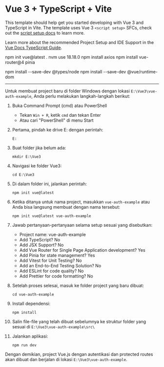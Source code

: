 # Vue 3 + TypeScript + Vite

This template should help get you started developing with Vue 3 and TypeScript in Vite. The template uses Vue 3 `<script setup>` SFCs, check out the [script setup docs](https://v3.vuejs.org/api/sfc-script-setup.html#sfc-script-setup) to learn more.

Learn more about the recommended Project Setup and IDE Support in the [Vue Docs TypeScript Guide](https://vuejs.org/guide/typescript/overview.html#project-setup).



npm init vue@latest .
nvm use 18.18.0
npm install axios
npm install vue-router@4 pinia

npm install --save-dev @types/node
npm install --save-dev @vue/runtime-dom

----

Untuk membuat project baru di folder Windows dengan lokasi `E:\Vue3\vue-auth-example`, Anda perlu melakukan langkah-langkah berikut:

1. Buka Command Prompt (cmd) atau PowerShell
   - Tekan `Win + R`, ketik `cmd` dan tekan Enter
   - Atau cari "PowerShell" di menu Start

2. Pertama, pindah ke drive E: dengan perintah:
   ```
   E:
   ```

3. Buat folder jika belum ada:
   ```
   mkdir E:\Vue3
   ```

4. Navigasi ke folder Vue3:
   ```
   cd E:\Vue3
   ```

5. Di dalam folder ini, jalankan perintah:
   ```
   npm init vue@latest
   ```

6. Ketika ditanya untuk nama project, masukkan `vue-auth-example` atau Anda bisa langsung membuat dengan nama tersebut:
   ```
   npm init vue@latest vue-auth-example
   ```

7. Jawab pertanyaan-pertanyaan selama setup sesuai yang disebutkan:
   - Project name: vue-auth-example
   - Add TypeScript? No
   - Add JSX Support? No
   - Add Vue Router for Single Page Application development? Yes
   - Add Pinia for state management? Yes
   - Add Vitest for Unit Testing? No
   - Add an End-to-End Testing Solution? No
   - Add ESLint for code quality? No
   - Add Prettier for code formatting? No

8. Setelah proses selesai, masuk ke folder project yang baru dibuat:
   ```
   cd vue-auth-example
   ```

9. Install dependensi:
   ```
   npm install
   ```

10. Salin file-file yang telah dibuat sebelumnya ke struktur folder yang sesuai di `E:\Vue3\vue-auth-example\src\`

11. Jalankan aplikasi:
    ```
    npm run dev
    ```

Dengan demikian, project Vue.js dengan autentikasi dan protected routes akan dibuat dan berjalan di lokasi `E:\Vue3\vue-auth-example`.